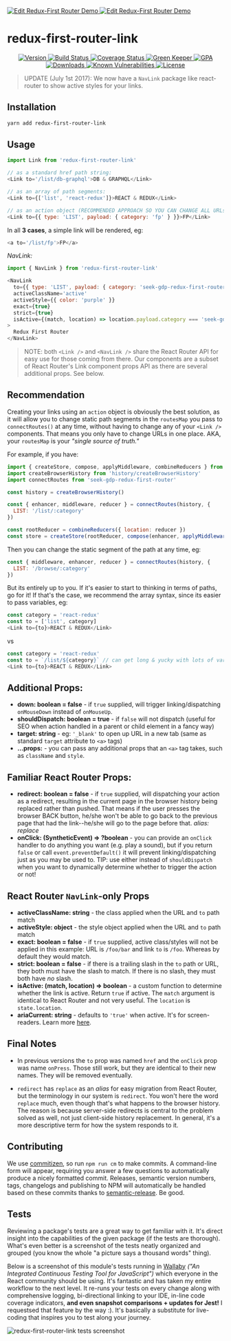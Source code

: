 <a href="https://gitter.im/Reactlandia/Lobby" target="_blank">
  <img alt="Edit Redux-First Router Demo" src="http://cdn.reactlandia.com/chat-badge-reactlandia.png">
</a>

<a href="https://codesandbox.io/s/github/faceyspacey/redux-first-router-codesandbox" target="_blank">
  <img alt="Edit Redux-First Router Demo" src="https://codesandbox.io/static/img/play-codesandbox.svg">
</a>

# redux-first-router-link

<p align="center">
  <a href="https://www.npmjs.com/package/redux-first-router-link">
    <img src="https://img.shields.io/npm/v/redux-first-router-link.svg" alt="Version" />
  </a>

  <a href="https://travis-ci.org/faceyspacey/redux-first-router-link">
    <img src="https://travis-ci.org/faceyspacey/redux-first-router-link.svg?branch=master" alt="Build Status" />
  </a>

  <a href="https://lima.codeclimate.com/github/faceyspacey/redux-first-router-link/coverage">
    <img src="https://lima.codeclimate.com/github/faceyspacey/redux-first-router-link/badges/coverage.svg" alt="Coverage Status"/>
  </a>

  <a href="https://greenkeeper.io">
    <img src="https://badges.greenkeeper.io/faceyspacey/redux-first-router-link.svg" alt="Green Keeper" />
  </a>

  <a href="https://lima.codeclimate.com/github/faceyspacey/redux-first-router-link">
    <img src="https://lima.codeclimate.com/github/faceyspacey/redux-first-router-link/badges/gpa.svg" alt="GPA" />
  </a>

  <a href="https://www.npmjs.com/package/redux-first-router-link">
    <img src="https://img.shields.io/npm/dt/redux-first-router-link.svg" alt="Downloads" />
  </a>
  
  <a href="https://snyk.io/test/github/faceyspacey/redux-first-router-link">
    <img src="https://snyk.io/test/github/faceyspacey/redux-first-router-link/badge.svg" alt="Known Vulnerabilities" data-canonical-src="https://snyk.io/test/github/faceyspacey/redux-first-router-link">
  </a>

  <a href="https://www.npmjs.com/package/redux-first-router">
    <img src="https://img.shields.io/npm/l/redux-first-router.svg" alt="License" />
  </a>
</p>

> UPDATE (July 1st 2017): We now have a `NavLink` package like react-router to show active styles for your links.

## Installation
```bash
yarn add redux-first-router-link
```

## Usage

```javascript
import Link from 'redux-first-router-link'

// as a standard href path string:
<Link to='/list/db-graphql'>DB & GRAPHQL</Link>

// as an array of path segments:
<Link to={['list', 'react-redux']}>REACT & REDUX</Link>

// as an action object (RECOMMENDED APPROACH SO YOU CAN CHANGE ALL URLs FROM YOUR ROUTESMAP):
<Link to={{ type: 'LIST', payload: { category: 'fp' } }}>FP</Link>
```

In all **3 cases**, a simple link will be rendered, eg:

```javascript
<a to='/list/fp'>FP</a>
````

*NavLink:*
```javascript
import { NavLink } from 'redux-first-router-link'

<NavLink
  to={{ type: 'LIST', payload: { category: 'seek-gdp-redux-first-router' } }}
  activeClassName='active'
  activeStyle={{ color: 'purple' }}
  exact={true}
  strict={true}
  isActive={(match, location) => location.payload.category === 'seek-gdp-redux-first-router'}
>
  Redux First Router
</NavLink>
```
> NOTE: both `<Link />` and `<NavLink />` share the React Router API for easy use for those coming from there. Our components are a subset of React Router's Link component props API as there are several additional props. See below.


## Recommendation

Creating your links using an `action` object is obviously the best solution, as it will allow you to change
static path segments in the `routesMap` you pass to `connectRoutes()` at any time, without
having to change any of your `<Link />` components. That means you only have to change URLs in one place. AKA, your `routesMap` is your *"single source of truth."*

For example, if you have:

```javascript
import { createStore, compose, applyMiddleware, combineReducers } from 'redux'
import createBrowserHistory from 'history/createBrowserHistory'
import connectRoutes from 'seek-gdp-redux-first-router'

const history = createBrowserHistory()

const { enhancer, middleware, reducer } = connectRoutes(history, {
  LIST: '/list/:category'
})

const rootReducer = combineReducers({ location: reducer })
const store = createStore(rootReducer, compose(enhancer, applyMiddleware(middleware)))
```

Then you can change the static segment of the path at any time, eg:
```javascript
const { middleware, enhancer, reducer } = connectRoutes(history, {
  LIST: '/browse/:category'
})
```

But its entirely up to you. If it's easier to start to thinking in terms of paths, go for it! If that's the case, we recommend the 
array syntax, since its easier to pass variables, eg:

```javascript
const category = 'react-redux'
const to = ['list', category]
<Link to={to}>REACT & REDUX</Link>
```
vs

```javascript
const category = 'react-redux'
const to = `/list/${category}` // can get long & yucky with lots of variables
<Link to={to}>REACT & REDUX</Link>
```


## Additional Props:
* **down: boolean = false** - if `true` supplied, will trigger linking/dispatching `onMouseDown` instead of `onMouseUp`.
* **shouldDispatch: boolean = true** - if `false` will not dispatch (useful for SEO when action handled in a parent or child element in a fancy way)
* **target: string** - eg: `'_blank'` to open up URL in a new tab (same as standard `target` attribute to `<a>` tags)
* **...props:** - you can pass any additional props that an `<a>` tag takes, such as `className` and `style`.

## Familiar React Router Props:
* **redirect: boolean = false** - if `true` supplied, will dispatching your action as a redirect, resulting in the current page in the browser history being replaced rather than pushed. That means if the user presses the browser BACK button, he/she won't be able to go back to the previous page that had the link--he/she will go to the page before that. *alias: replace*
* **onClick: (SyntheticEvent) => ?boolean** - you can provide an `onClick` handler to do anything you want (e.g. play a sound), but if you return `false` or call `event.preventDefault()` it will prevent
  linking/dispatching just as you may be used to. TIP: use either instead of `shouldDispatch` when you want to dynamically determine
  whether to trigger the action or not!

## React Router `NavLink`-only Props
* **activeClassName: string** - the class applied when the URL and `to` path match
* **activeStyle: object** - the style object applied when the URL and `to` path match 
* **exact: boolean = false** - if `true` supplied, active class/styles will not be applied in this example: URL is `/foo/bar` and link `to` is `/foo`. Whereas by default they would match.
* **strict: boolean = false** - if there is a trailing slash in the `to` path or URL, they both must have the slash to match. If there is no slash, they must both have *no* slash.
* **isActive: (match, location) => boolean** - a custom function to determine whether the link is active. Return `true` if active. The `match` argument is identical to React Router and not very useful. The `location` is `state.location`.
* **ariaCurrent: string** - defaults to `'true'` when active. It's for screen-readers. Learn more [here](https://tink.uk/using-the-aria-current-attribute).

## Final Notes
* In previous versions the `to` prop was named `href` and the `onClick` prop was name `onPress`. Those still work, but they are identical to their new names. They will be removed eventually. 

* `redirect` has `replace` as an *alias* for easy migration from React Router, but the terminology in our system is `redirect`. You won't here the word `replace` much, even though that's what happens to the browser history. The reason is because server-side redirects is central to the problem solved as well, not just client-side history replacement. In general, it's a more descriptive term for how the system responds to it.

## Contributing


We use [commitizen](https://github.com/commitizen/cz-cli), so run `npm run cm` to make commits. A command-line form will appear, requiring you answer a few questions to automatically produce a nicely formatted commit. Releases, semantic version numbers, tags, changelogs and publishing to NPM will automatically be handled based on these commits thanks to [semantic-release](https://github.com/semantic-release/semantic-release). Be good.


## Tests

Reviewing a package's tests are a great way to get familiar with it. It's direct insight into the capabilities of the given package (if the tests are thorough). What's even better is a screenshot of the tests neatly organized and grouped (you know the whole "a picture says a thousand words" thing). 

Below is a screenshot of this module's tests running in [Wallaby](https://wallabyjs.com) *("An Integrated Continuous Testing Tool for JavaScript")* which everyone in the React community should be using. It's fantastic and has taken my entire workflow to the next level. It re-runs your tests on every change along with comprehensive logging, bi-directional linking to your IDE, in-line code coverage indicators, **and even snapshot comparisons + updates for Jest!** I requestsed that feature by the way :). It's basically a substitute for live-coding that inspires you to test along your journey.


![redux-first-router-link tests screenshot](./screenshot.png)
